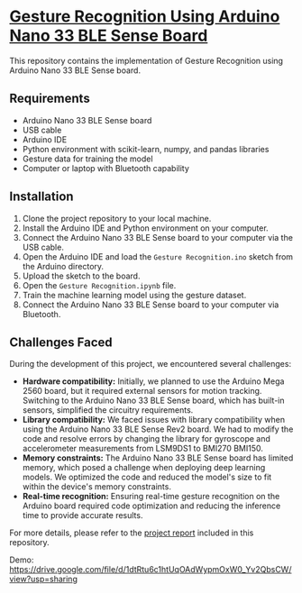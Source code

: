 # [Gesture Recognition Using Arduino Nano 33 BLE Sense Board](https://github.com/pateldivyam26/Hardware-Implementation-of-ML-Algorithms/tree/main/Gesture%20Recognition)

This repository contains the implementation of Gesture Recognition using Arduino Nano 33 BLE Sense board.

## Requirements

- Arduino Nano 33 BLE Sense board
- USB cable
- Arduino IDE
- Python environment with scikit-learn, numpy, and pandas libraries
- Gesture data for training the model
- Computer or laptop with Bluetooth capability

## Installation

1. Clone the project repository to your local machine.
2. Install the Arduino IDE and Python environment on your computer.
3. Connect the Arduino Nano 33 BLE Sense board to your computer via the USB cable.
4. Open the Arduino IDE and load the `Gesture Recognition.ino` sketch from the Arduino directory.
5. Upload the sketch to the board.
6. Open the `Gesture Recognition.ipynb` file.
7. Train the machine learning model using the gesture dataset.
8. Connect the Arduino Nano 33 BLE Sense board to your computer via Bluetooth.

## Challenges Faced

During the development of this project, we encountered several challenges:

- **Hardware compatibility:** Initially, we planned to use the Arduino Mega 2560 board, but it required external sensors for motion tracking. Switching to the Arduino Nano 33 BLE Sense board, which has built-in sensors, simplified the circuitry requirements.
- **Library compatibility:** We faced issues with library compatibility when using the Arduino Nano 33 BLE Sense Rev2 board. We had to modify the code and resolve errors by changing the library for gyroscope and accelerometer measurements from LSM9DS1 to BMI270 BMI150.
- **Memory constraints:** The Arduino Nano 33 BLE Sense board has limited memory, which posed a challenge when deploying deep learning models. We optimized the code and reduced the model's size to fit within the device's memory constraints.
- **Real-time recognition:** Ensuring real-time gesture recognition on the Arduino board required code optimization and reducing the inference time to provide accurate results.

For more details, please refer to the [project report](https://github.com/pateldivyam26/Hardware-Implementation-of-ML-Algorithms/blob/main/B20EE082_B20CS079_REPORT.pdf) included in this repository.

Demo: https://drive.google.com/file/d/1dtRtu6c1htUqOAdWypmOxW0_Yv2QbsCW/view?usp=sharing

